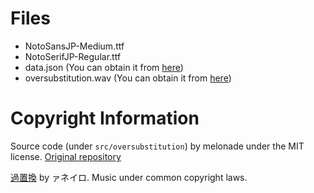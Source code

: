 # Files

- NotoSansJP-Medium.ttf
- NotoSerifJP-Regular.ttf
- data.json (You can obtain it from [here](https://raw.githubusercontent.com/qmelo/oversubstitution/main/public/data.json))
- oversubstitution.wav (You can obtain it from [here](https://drive.google.com/drive/folders/1bFTuLIpLUfiIongfoPFSvETuf0vrgYuZ))

# Copyright Information

Source code (under `src/oversubstitution`) by melonade under the MIT license. [Original repository](https://github.com/qmelo/oversubstitution)

[過置換](https://www.youtube.com/watch?v=8T6zb3059P4) by ァネイロ. Music under common copyright laws.
